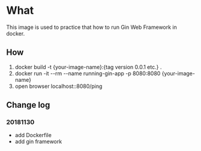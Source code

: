 # What

This image is used to practice that how to run Gin Web Framework in docker.

## How

1. docker build -t {your-image-name}:{tag version 0.0.1 etc.} .
2. docker run -it --rm --name running-gin-app -p 8080:8080 {your-image-name}
3. open browser localhost::8080/ping

## Change log

### 20181130

+ add Dockerfile
+ add gin framework